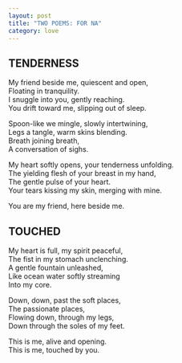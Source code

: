 ```yaml
---
layout: post
title: "TWO POEMS: FOR NA"
category: love
---
```


## TENDERNESS

My friend beside me, quiescent and open,  
Floating in tranquility.  
I snuggle into you, gently reaching.  
You drift toward me, slipping out of sleep.

Spoon-like we mingle, slowly intertwining,  
Legs a tangle, warm skins blending.  
Breath joining breath,  
A conversation of sighs.

My heart softly opens, your tenderness unfolding.  
The yielding flesh of your breast in my hand,  
The gentle pulse of your heart.  
Your tears kissing my skin, merging with mine.

You are my friend, here beside me.

## TOUCHED

My heart is full, my spirit peaceful,  
The fist in my stomach unclenching.  
A gentle fountain unleashed,  
Like ocean water softly streaming  
Into my core.

Down, down, past the soft places,  
The passionate places,  
Flowing down, through my legs,  
Down through the soles of my feet.

This is me, alive and opening.  
This is me, touched by you.